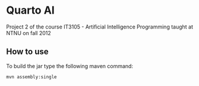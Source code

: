 Quarto AI
=========
Project 2 of the course IT3105 - Artificial Intelligence Programming taught at NTNU on fall 2012

How to use
-----------
To build the jar type the following maven command:

    mvn assembly:single


